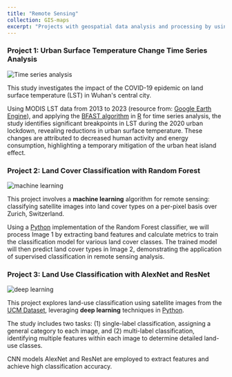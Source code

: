 ```yaml
---
title: "Remote Sensing"
collection: GIS-maps
excerpt: "Projects with geospatial data analysis and processing by using remote sensing technology."
---
```

### Project 1: Urban Surface Temperature Change Time Series Analysis

<img src="{{site.url}}/images/GIS-maps/Remote-sensing/timeseries.png" alt="Time series analysis">


This study investigates the impact of the COVID-19 epidemic on land surface temperature (LST) in Wuhan's central city.

Using MODIS LST data from 2013 to 2023 (resource from: [Google Earth Engine](https://earthengine.google.com/)), and applying the [BFAST algorithm](https://cran.r-project.org/web/packages/bfast/bfast.pdf) in [R](https://www.r-project.org/) for time series analysis, the study identifies significant breakpoints in LST during the 2020 urban lockdown, revealing reductions in urban surface temperature. These changes are attributed to decreased human activity and energy consumption, highlighting a temporary mitigation of the urban heat island effect.

### Project 2: Land Cover Classification with Random Forest

<img src="{{site.url}}/images/GIS-maps/Remote-sensing/ml-landcover.png" alt="machine learning" >

This project involves a **machine learning** algorithm for remote sensing: classifying satellite images into land cover types on a per-pixel basis over Zurich, Switzerland.

Using a [Python](https://www.python.org/) implementation of the Random Forest classifier, we will process Image 1 by extracting band features and calculate metrics to train the classification model for various land cover classes. The trained model will then predict land cover types in Image 2, demonstrating the application of supervised classification in remote sensing analysis.

### Project 3: Land Use Classification with AlexNet and ResNet

<img src="{{site.url}}/images/GIS-maps/Remote-sensing/dl-landuse.png"  alt="deep learning">



This project explores land-use classification using satellite images from the [UCM Dataset](https://paperswithcode.com/dataset/uc-merced-land-use-dataset), leveraging **deep learning** techniques in [Python](https://www.python.org/).

The study includes two tasks: (1) single-label classification, assigning a general category to each image, and (2) multi-label classification, identifying multiple features within each image to determine detailed land-use classes.

CNN models AlexNet and ResNet are employed to extract features and achieve high classification accuracy.

